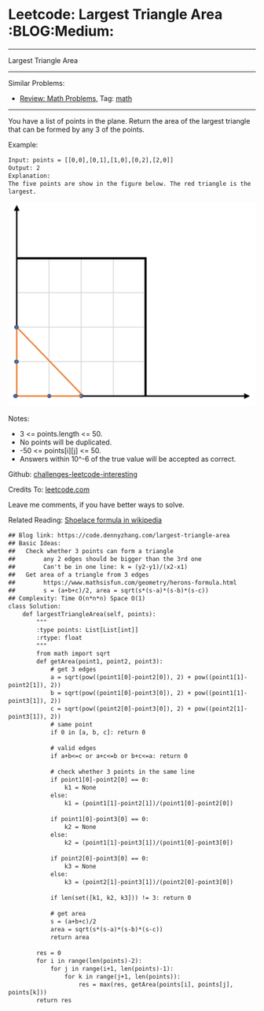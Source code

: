 # Leetcode: Largest Triangle Area     :BLOG:Medium:


---

Largest Triangle Area  

---

Similar Problems:  
-   [Review: Math Problems,](https://code.dennyzhang.com/review-math) Tag: [math](https://code.dennyzhang.com/tag/math)

---

You have a list of points in the plane. Return the area of the largest triangle that can be formed by any 3 of the points.  

Example:  

    Input: points = [[0,0],[0,1],[1,0],[0,2],[2,0]]
    Output: 2
    Explanation: 
    The five points are show in the figure below. The red triangle is the largest.

![img](//raw.githubusercontent.com/DennyZhang/images/master/code/largest_triangle.png)  

Notes:  

-   3 <= points.length <= 50.
-   No points will be duplicated.
-   -50 <= points[i][j] <= 50.
-   Answers within 10^-6 of the true value will be accepted as correct.

Github: [challenges-leetcode-interesting](https://github.com/DennyZhang/challenges-leetcode-interesting/tree/master/largest-triangle-area)  

Credits To: [leetcode.com](https://leetcode.com/problems/largest-triangle-area/description/)  

Leave me comments, if you have better ways to solve.  

Related Reading: [Shoelace formula in wikipedia](https://en.wikipedia.org/wiki/Shoelace_formula)  

    ## Blog link: https://code.dennyzhang.com/largest-triangle-area
    ## Basic Ideas:
    ##   Check whether 3 points can form a triangle
    ##        any 2 edges should be bigger than the 3rd one
    ##        Can't be in one line: k = (y2-y1)/(x2-x1)
    ##   Get area of a triangle from 3 edges
    ##        https://www.mathsisfun.com/geometry/herons-formula.html
    ##        s = (a+b+c)/2, area = sqrt(s*(s-a)*(s-b)*(s-c))
    ## Complexity: Time O(n*n*n) Space O(1)
    class Solution:
        def largestTriangleArea(self, points):
            """
            :type points: List[List[int]]
            :rtype: float
            """
            from math import sqrt
            def getArea(point1, point2, point3):
                # get 3 edges
                a = sqrt(pow((point1[0]-point2[0]), 2) + pow((point1[1]-point2[1]), 2))
                b = sqrt(pow((point1[0]-point3[0]), 2) + pow((point1[1]-point3[1]), 2))
                c = sqrt(pow((point2[0]-point3[0]), 2) + pow((point2[1]-point3[1]), 2))
                # same point
                if 0 in [a, b, c]: return 0
    
                # valid edges
                if a+b<=c or a+c<=b or b+c<=a: return 0
    
                # check whether 3 points in the same line
                if point1[0]-point2[0] == 0:
                    k1 = None
                else:
                    k1 = (point1[1]-point2[1])/(point1[0]-point2[0])
    
                if point1[0]-point3[0] == 0:
                    k2 = None
                else:
                    k2 = (point1[1]-point3[1])/(point1[0]-point3[0])
    
                if point2[0]-point3[0] == 0:
                    k3 = None
                else:
                    k3 = (point2[1]-point3[1])/(point2[0]-point3[0])
    
                if len(set([k1, k2, k3])) != 3: return 0
    
                # get area
                s = (a+b+c)/2
                area = sqrt(s*(s-a)*(s-b)*(s-c))
                return area
    
            res = 0
            for i in range(len(points)-2):
                for j in range(i+1, len(points)-1):
                    for k in range(j+1, len(points)):
                        res = max(res, getArea(points[i], points[j], points[k]))
            return res